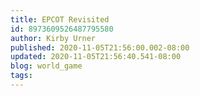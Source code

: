 ```yaml
---
title: EPCOT Revisited
id: 8973609526487795580
author: Kirby Urner
published: 2020-11-05T21:56:00.002-08:00
updated: 2020-11-05T21:56:40.541-08:00
blog: world_game
tags: 
---
```


